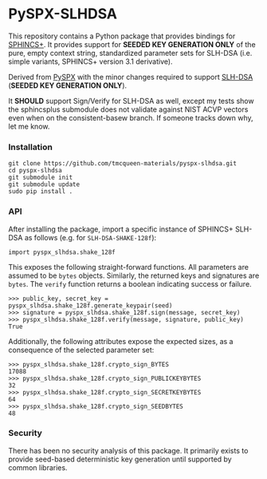 # PySPX-SLHDSA

This repository contains a Python package that provides bindings for [SPHINCS+](https://github.com/sphincs/sphincsplus). It provides support for **SEEDED KEY GENERATION ONLY** of the pure, empty context string, standardized parameter sets for SLH-DSA (i.e. simple variants, SPHINCS+ version 3.1 derivative).

Derived from [PySPX](https://github.com/sphincs/pyspx) with the minor changes required to support [SLH-DSA](https://doi.org/10.6028/NIST.FIPS.205) (**SEEDED KEY GENERATION ONLY**).

It **SHOULD** support Sign/Verify for SLH-DSA as well, except my tests show the sphincsplus submodule does not validate against NIST ACVP vectors even when on the consistent-basew branch. If someone tracks down why, let me know.

### Installation

```
git clone https://github.com/tmcqueen-materials/pyspx-slhdsa.git
cd pyspx-slhdsa
git submodule init
git submodule update
sudo pip install .
```

### API

After installing the package, import a specific instance of SPHINCS+ SLH-DSA as follows (e.g. for `SLH-DSA-SHAKE-128f`):

```
import pyspx_slhdsa.shake_128f
```

This exposes the following straight-forward functions. All parameters are assumed to be `bytes` objects. Similarly, the returned keys and signatures are `bytes`. The `verify` function returns a boolean indicating success or failure.

```
>>> public_key, secret_key = pyspx_slhdsa.shake_128f.generate_keypair(seed)
>>> signature = pyspx_slhdsa.shake_128f.sign(message, secret_key)
>>> pyspx_slhdsa.shake_128f.verify(message, signature, public_key)
True
```

Additionally, the following attributes expose the expected sizes, as a consequence of the selected parameter set:

```
>>> pyspx_slhdsa.shake_128f.crypto_sign_BYTES
17088
>>> pyspx_slhdsa.shake_128f.crypto_sign_PUBLICKEYBYTES
32
>>> pyspx_slhdsa.shake_128f.crypto_sign_SECRETKEYBYTES
64
>>> pyspx_slhdsa.shake_128f.crypto_sign_SEEDBYTES
48
```

### Security

There has been no security analysis of this package. It primarily exists to provide seed-based deterministic key generation until supported by common libraries.
